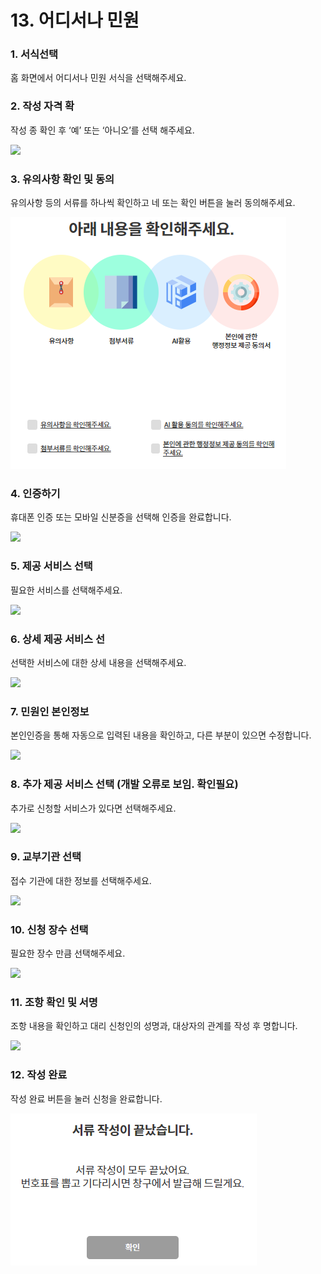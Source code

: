 # 13. 어디서나 민원

### 1. 서식선택

홈 화면에서 어디서나 민원 서식을 선택해주세요.

### 2. 작성 자격 확

작성 종 확인 후 ‘예’ 또는 ‘아니오’를 선택 해주세요.

![](<../../.gitbook/assets/13. 어디서나 민원\_작성자격확인.png>)

### 3. 유의사항 확인 및 동의

유의사항 등의 서류를 하나씩 확인하고 네 또는 확인 버튼을 눌러 동의해주세요.

![](<../../.gitbook/assets/image (4).png>)



### 4. 인증하기

휴대폰 인증 또는 모바일 신분증을 선택해 인증을 완료합니다.



![](<../../.gitbook/assets/공통\_인증 방법.png>)

### 5. 제공 서비스 선택 <a href="#4." id="4."></a>

필요한 서비스를 선택해주세요.

![](<../../.gitbook/assets/13. 어디서나 민원\_제공서비스.png>)

### 6. 상세 제공 서비스 선

선택한 서비스에 대한 상세 내용을 선택해주세요.

![](<../../.gitbook/assets/13. 어디서나 민원\_상세제공서비스.png>)

### 7. 민원인 본인정보

본인인증을 통해 자동으로 입력된 내용을 확인하고, 다른 부분이 있으면 수정합니다.

![](<../../.gitbook/assets/13. 어디서나 민원\_민원인본인정보.png>)

### 8. 추가 제공 서비스 선택 (개발 오류로 보임. 확인필요)

추가로 신청할 서비스가 있다면 선택해주세요.

![](<../../.gitbook/assets/13. 어디서나 민원\_추가제공서비스.png>)

### 9. 교부기관 선택

접수 기관에 대한 정보를 선택해주세요.

![](<../../.gitbook/assets/13. 어디서나 민원\_교부기관선택.png>)

### 10. 신청 장수 선택

필요한 장수 만큼 선택해주세요.

![](<../../.gitbook/assets/13. 어디서나 민원\_신청장수선택.png>)

### 11. 조항 확인 및 서명

조항 내용을 확인하고 대리 신청인의 성명과, 대상자의 관계를 작성 후 명합니다.

![](<../../.gitbook/assets/13. 어디서나 민원\_조항내용.png>)

### 12. 작성 완료

작성 완료 버튼을 눌러 신청을 완료합니다.

![](<../../.gitbook/assets/image (4) (1).png>)
